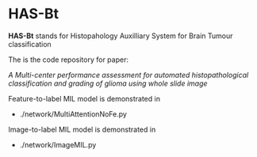 # HAS-Bt
**HAS-Bt** stands for Histopahology Auxilliary System for Brain Tumour classification 

The is the code repository for paper: 

*A Multi-center performance assessment for automated histopathological classification and grading of glioma using whole slide image*

Feature-to-label MIL model is demonstrated in 

- ./network/MultiAttentionNoFe.py
  
Image-to-label MIL model is demonstrated in 

- ./network/ImageMIL.py
